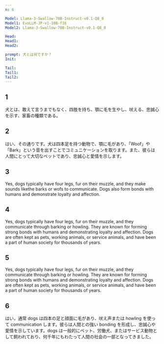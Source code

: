 ```yaml
---
n: 6

Model: Llama-3-Swallow-70B-Instruct-v0.1-Q8_0
Model1: EvoLLM-JP-v1-10B-f16
Model2: Llama-3-Swallow-70B-Instruct-v0.1-Q8_0

Head: 
Head1: 
Head2: 

prompt: 犬とは何ですか？
Init: 

Tail: 
Tail1: 
Tail2: 
---
```


## 1
犬とは、敢えて言うまでもなく、四肢を持ち、顎に毛を生やし、吠える、忠誠心を示す、家畜の種類である。
## 2
はい、その通りです。犬は四本足を持つ動物で、顎に毛があり、「Woof」や「Bark」という音を出すことでコミュニケーションを取ります。また、彼らは人間にとって大切なペットであり、忠誠心と愛情を示します。
## 3
 Yes, dogs typically have four legs, fur on their muzzle, and they make sounds likethe barks or wofs to communicate. Dogs also form bonds with humans and demonstrate loyalty and affection. 
## 4
Yes, dogs typically have four legs, fur on their muzzle, and they communicate through barking or howling. They are known for forming strong bonds with humans and demonstrating loyalty and affection. Dogs are often kept as pets, working animals, or service animals, and have been a part of human society for thousands of years.
## 5
 Yes, dogs typically have four legs, fur on their muzzle, and they communicate through barking or howling. They are known for forming strong bonds with humans and demonstrating loyalty and affection. Dogs are often kept as pets, working animals, or service animals, and have been a part of human society for thousands of years.
## 6
はい，通常 dogs は四本の足と顔面に毛があり、吠え声または howling を使って communication します。彼らは人間との強い bonding を形成し、忠誠心や愛情を示しています。dogs は一般的にペット、労働犬、またはサービス動物として飼われており、何千年にもわたって人間の社会の一部となってきました。
